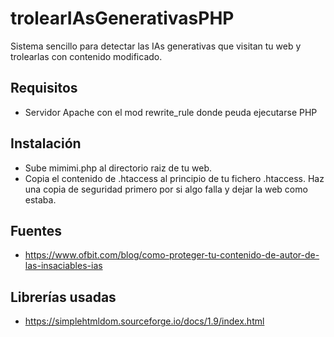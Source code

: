 # trolearIAsGenerativasPHP
Sistema sencillo para detectar las IAs generativas que visitan tu web y trolearlas con contenido modificado.

## Requisitos
* Servidor Apache con el mod rewrite_rule donde peuda ejecutarse PHP

## Instalación
* Sube mimimi.php al directorio raiz de tu web.
* Copia el contenido de .htaccess al principio de tu fichero .htaccess. Haz una copia de seguridad primero por si algo falla y dejar la web como estaba.

## Fuentes 
* https://www.ofbit.com/blog/como-proteger-tu-contenido-de-autor-de-las-insaciables-ias


## Librerías usadas
* https://simplehtmldom.sourceforge.io/docs/1.9/index.html